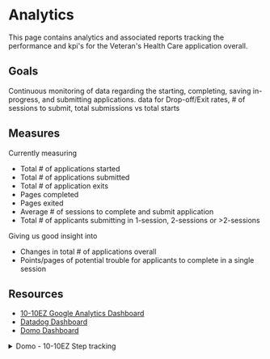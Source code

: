 # Analytics
This page contains analytics and associated reports tracking the performance and kpi's for the Veteran's Health Care application overall.  

## Goals
Continuous monitoring of data regarding the starting, completing, saving in-progress, and submitting applications. data for Drop-off/Exit rates, # of sessions to submit, total submissions vs total starts

## Measures
Currently measuring 

* Total # of applications started
* Total # of applications submitted
* Total # of application exits
* Pages completed
* Pages exited
* Average # of sessions to complete and submit application
* Total # of applicants submitting in 1-session, 2-sessions or >2-sessions


Giving us good insight into 

* Changes in total # of applications overall
* Points/pages of potential trouble for applicants to complete in a single session


## Resources
* [10-10EZ Google Analytics Dashboard](https://analytics.google.com/analytics/web/?authuser=0#/dashboard/gSXa5lOYRyuXpauKyXSYug/a50123418w177519031p184624291/)
* [Datadog Dashboard](https://app.datadoghq.com/dashboard/8it-wik-f5q/vsa-1010-team?from_ts=1652359937343&to_ts=1652363537343&live=true)
* [Domo Dashboard](https://va-gov.domo.com/page/447193050)

<details>
  
<Summary>Domo - 10-10EZ Step tracking</Summary>

|form_Name|	step_Number	|step_name|	step_link
|--------------|--------------|-------------------|------------------|
|Form 10-10EZ - Enrollment Application for Health Benefits|	1	|Introduction	|www.va.gov/health-care/apply/application/introduction|
|Form 10-10EZ - Enrollment Application for Health Benefits|	1	|ID Form | www.va.gov/health-care/apply/application/id-form |
|Form 10-10EZ - Enrollment Application for Health Benefits|	2	|Personal Information|	www.va.gov/health-care/apply/application/veteran-information/personal-information|
|Form 10-10EZ - Enrollment Application for Health Benefits|	2	|Profile Information | www.va.gov/health-care/apply/application/veteran-information/profile-information|
|Form 10-10EZ - Enrollment Application for Health Benefits|	2	|Profile SSN |www.va.gov/health-care/apply/application/veteran-information/profile-information-ssn|
|Form 10-10EZ - Enrollment Application for Health Benefits|	2	|Profile Date of Birth |www.va.gov/health-care/apply/application/veteran-information/profile-information-dob|
|Form 10-10EZ - Enrollment Application for Health Benefits|	3	|Birth Information|	www.va.gov/health-care/apply/application/veteran-information/birth-information|
|Form 10-10EZ - Enrollment Application for Health Benefits|	3	|Maiden Name | www.va.gov/health-care/apply/application/veteran-information/maiden-name-information|
|Form 10-10EZ - Enrollment Application for Health Benefits|	3	|Birth Sex | www.va.gov/health-care/apply/application/veteran-information/birth-sex|
|Form 10-10EZ - Enrollment Application for Health Benefits|	4	|Demographic Information|	www.va.gov/health-care/apply/application/veteran-information/demographic-information|
|Form 10-10EZ - Enrollment Application for Health Benefits|	5	|Veteran Address	|www.va.gov/health-care/apply/application/veteran-information/veteran-address|
|Form 10-10EZ - Enrollment Application for Health Benefits|	6	|Veteran Home Address	|www.va.gov/health-care/apply/application/veteran-information/veteran-home-address|
|Form 10-10EZ - Enrollment Application for Health Benefits|	7	|Contact Information	|www.va.gov/health-care/apply/application/veteran-information/contact-information|
|Form 10-10EZ - Enrollment Application for Health Benefits|	8	|Basic Information |www.va.gov/health-care/apply/application/va-benefits/basic-information|
|Form 10-10EZ - Enrollment Application for Health Benefits|	8	|Confirm Service Pay |www.va.gov/health-care/apply/application/va-benefits/confirm-service-pay|
|Form 10-10EZ - Enrollment Application for Health Benefits|	8	|Pension Information |www.va.gov/health-care/apply/application/va-benefits/pension-information|
|Form 10-10EZ - Enrollment Application for Health Benefits|	8	|Service Information	|www.va.gov/health-care/apply/application/military-service/service-information|
|Form 10-10EZ - Enrollment Application for Health Benefits|	9	|Additional Information	|www.va.gov/health-care/apply/application/military-service/additional-information|
|Form 10-10EZ - Enrollment Application for Health Benefits|10	|Document Upload	|www.va.gov/health-care/apply/application/military-service/documents|
|Form 10-10EZ - Enrollment Application for Health Benefits|	11	|Financial Disclosure	|www.va.gov/health-care/apply/application/household-information/financial-disclosure|
|Form 10-10EZ - Enrollment Application for Health Benefits|	12	|Marital Status|www.va.gov/health-care/apply/application/household-information/marital-status|
|Form 10-10EZ - Enrollment Application for Health Benefits|	12	|Spouse Information|	www.va.gov/health-care/apply/application/household-information/spouse-information|
|Form 10-10EZ - Enrollment Application for Health Benefits|	13	|Dependent Information	|www.va.gov/health-care/apply/application/household-information/dependent-information|
|Form 10-10EZ - Enrollment Application for Health Benefits|	14	|Annual Income	|www.va.gov/health-care/apply/application/household-information/annual-income|
|Form 10-10EZ - Enrollment Application for Health Benefits|	15	|Deductible Expenses|	www.va.gov/health-care/apply/application/household-information/deductible-expenses|
|Form 10-10EZ - Enrollment Application for Health Benefits|	16	|Medicaid|www.va.gov/health-care/apply/application/insurance-information/medicaid|
|Form 10-10EZ - Enrollment Application for Health Benefits|	16	|Medicare	|www.va.gov/health-care/apply/application/insurance-information/medicare|
|Form 10-10EZ - Enrollment Application for Health Benefits|	16	|Medicare	Part A|www.va.gov/health-care/apply/application/insurance-information/medicare-part-a-effective-date|
|Form 10-10EZ - Enrollment Application for Health Benefits|17	|General	|www.va.gov/health-care/apply/application/insurance-information/general|
|Form 10-10EZ - Enrollment Application for Health Benefits|18	|VA Facility	|www.va.gov/health-care/apply/application/insurance-information/va-facility|
|Form 10-10EZ - Enrollment Application for Health Benefits|19	|Review and Submit|	www.va.gov/health-care/apply/application/review-and-submit|
|Form 10-10EZ - Enrollment Application for Health Benefits|	20	|Confirmation	|www.va.gov/health-care/apply/application/confirmation|

</details>

